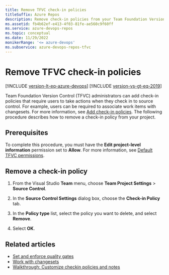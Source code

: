 ```yaml
---
title: Remove TFVC check-in policies
titleSuffix: Azure Repos
description: Remove check-in policies from your Team Foundation Version Control (TFVC) project.
ms.assetid: fb4b62ef-e413-4f03-81fe-ae560c9f60ff
ms.service: azure-devops-repos
ms.topic: conceptual
ms.date: 11/29/2022
monikerRange: '<= azure-devops'
ms.subservice: azure-devops-repos-tfvc
---
```



# Remove TFVC check-in policies

[!INCLUDE [version-lt-eq-azure-devops](../../includes/version-lt-eq-azure-devops.md)]
[!INCLUDE [version-vs-gt-eq-2019](../../includes/version-vs-gt-eq-2019.md)]


Team Foundation Version Control (TFVC) administrators can add check-in policies that require users to take actions when they check in to source control. For example, users can be required to associate work items with changesets. For more information, see [Add check-in policies](add-check-policies.md). The following procedure describes how to remove a check-in policy from your project.

## Prerequisites

To complete this procedure, you must have the **Edit project-level information** permission set to **Allow**. For more information, see [Default TFVC permissions](../../organizations/security/default-tfvc-permissions.md).

## Remove a check-in policy

1. From the Visual Studio **Team** menu, choose **Team Project Settings** > **Source Control**.

2.  In the **Source Control Settings** dialog box, choose the **Check-in Policy** tab.

3.  In the **Policy type** list, select the policy you want to delete, and select **Remove**.

4.  Select **OK**.

## Related articles

- [Set and enforce quality gates](set-enforce-quality-gates.md)
- [Work with changesets](find-view-changesets.md)
- [Walkthrough: Customize checkin policies and notes](/previous-versions/ms181281(v=vs.100))